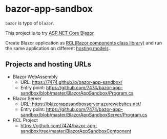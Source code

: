 # bazor-app-sandbox

`bazor` is typo of `blazor`.

This project is to try [ASP.NET Core Blazor](https://docs.microsoft.com/en-us/aspnet/core/blazor/).

Create Blazor application as [RCL(Razor components class library)](https://docs.microsoft.com/en-us/aspnet/core/blazor/class-libraries) and run the same application on different [hosting models](https://docs.microsoft.com/en-us/aspnet/core/blazor/hosting-models).

## Projects and hosting URLs

- Blazor WebAssembly
    - URL: https://7474.github.io/bazor-app-sandbox/
    - Entry point: https://github.com/7474/bazor-app-sandbox/blob/master/BlazorAppSandbox/Program.cs
- Blazor Server
    - URL: https://blazorappsandboxserver.azurewebsites.net/
    - Entry point: https://github.com/7474/bazor-app-sandbox/blob/master/BlazorAppSandboxServer/Program.cs
- RCL Project
    - https://github.com/7474/bazor-app-sandbox/tree/master/BlazorAppSandboxComponent
